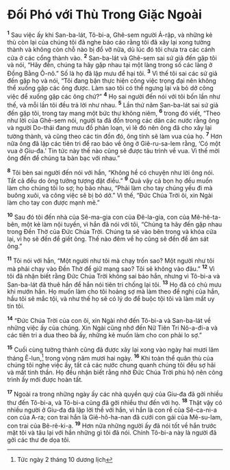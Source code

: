 # Đối Phó với Thù Trong Giặc Ngoài
<sup><b>1</b></sup> Sau việc ấy khi San-ba-lát, Tô-bi-a, Ghê-sem người Ả-rập, và những kẻ thù còn lại của chúng tôi đã nghe báo cáo rằng tôi đã xây lại xong tường thành và không còn chỗ nào bị đổ vỡ nữa, dù lúc đó tôi chưa tra các cánh cửa ở các cổng thành vào. <sup><b>2</b></sup> San-ba-lát và Ghê-sem sai sứ giả đến gặp tôi và nói, “Hãy đến, chúng ta hãy gặp nhau tại một làng trong số các làng ở Đồng Bằng Ô-nô.” Số là họ đã lập mưu để hại tôi. <sup><b>3</b></sup> Vì thế tôi sai các sứ giả đến gặp họ và nói, “Tôi đang bận thực hiện công việc trọng đại nên không thể xuống gặp các ông được. Làm sao tôi có thể ngưng lại và bỏ dở công việc để xuống gặp các ông chứ?” <sup><b>4</b></sup> Họ sai người đến nói với tôi bốn lần như thế, và mỗi lần tôi đều trả lời như nhau. <sup><b>5</b></sup> Lần thứ năm San-ba-lát sai sứ giả đến gặp tôi, trong tay mang một bức thư không niêm, <sup><b>6</b></sup> trong đó viết, “Theo như lời của Ghê-sem nói, người ta đã đồn trong các dân các nước rằng ông và người Do-thái đang mưu đồ phản loạn, vì lẽ đó nên ông đã cho xây lại tường thành, và cũng theo các tin đồn đó, ông tính sẽ làm vua của họ. <sup><b>7</b></sup> Hơn nữa ông đã lập các tiên tri để rao báo về ông ở Giê-ru-sa-lem rằng, ‘Có một vua ở Giu-đa.’ Tin tức này thế nào cũng sẽ được tâu trình về vua. Vì thế mời ông đến để chúng ta bàn bạc với nhau.”

<sup><b>8</b></sup> Tôi bèn sai người đến nói với hắn, “Không hề có chuyện như lời ông nói. Tất cả đều do ông tưởng tượng đặt điều.” <sup><b>9</b></sup> Quả vậy cả bọn họ đều muốn làm cho chúng tôi lo sợ; họ bảo nhau, “Phải làm cho tay chúng yếu đi mà buông xuôi, và công việc sẽ bị bỏ dở.” Vì thế, “Đức Chúa Trời ôi, xin Ngài làm cho tay con được mạnh mẽ.”

<sup><b>10</b></sup> Sau đó tôi đến nhà của Sê-ma-gia con của Đê-la-gia, con của Mê-hê-ta-bên, một kẻ làm nội tuyến, vì hắn đã nói với tôi, “Chúng ta hãy đến gặp nhau trong Đền Thờ của Đức Chúa Trời. Chúng ta sẽ vào bên trong và khóa cửa lại, vì họ sẽ đến để giết ông. Thế nào đêm về họ cũng sẽ đến để ám sát ông.”

<sup><b>11</b></sup> Tôi nói với hắn, “Một người như tôi mà chạy trốn sao? Một người như tôi mà phải chạy vào Đền Thờ để giữ mạng sao? Tôi sẽ không vào đâu.” <sup><b>12</b></sup> Vì tôi đã nhận biết rằng Đức Chúa Trời không sai bảo hắn, nhưng vì Tô-bi-a và San-ba-lát đã thuê hắn để hắn nói tiên tri chống lại tôi. <sup><b>13</b></sup> Họ đã có chủ mưu khi mướn hắn. Họ muốn làm cho tôi hoảng sợ mà làm theo đề nghị của hắn, hầu tôi sẽ mắc tội, và như thế họ sẽ có lý do để buộc tội tôi và làm mất uy tín tôi.

<sup><b>14</b></sup> “Đức Chúa Trời của con ôi, xin Ngài nhớ đến Tô-bi-a và San-ba-lát về những việc ấy của chúng. Xin Ngài cũng nhớ đến Nữ Tiên Tri Nô-a-đi-a và các tiên tri a dua theo bà ấy, những kẻ muốn làm cho con phải lo sợ.”

<sup><b>15</b></sup> Cuối cùng tường thành cũng đã được xây lại xong vào ngày hai mươi lăm tháng Ê-lun,[^1-9cb3a5b5-676f-4112-bc90-90d50ffcf13b] trong vòng năm mươi hai ngày. <sup><b>16</b></sup> Khi toàn thể quân thù của chúng tôi nghe việc ấy, tất cả các nước chung quanh chúng tôi đều sợ hãi và mất tinh thần. Họ đều nhận biết rằng nhờ Đức Chúa Trời phù hộ nên công trình ấy mới được hoàn tất.

<sup><b>17</b></sup> Ngoài ra trong những ngày ấy các nhà quyền quý của Giu-đa đã gởi nhiều thư đến Tô-bi-a, và Tô-bi-a cũng đã gởi nhiều thư đến với họ. <sup><b>18</b></sup> Thật vậy có nhiều người ở Giu-đa đã lập lời thề với hắn, vì hắn là con rể của Sê-ca-ni-a con của A-ra; con trai hắn là Giê-hô-ha-nan đã cưới con gái của Mê-su-lam, con trai của Bê-rê-ki-a. <sup><b>19</b></sup> Hơn nữa những người ấy đã nói tốt về hắn trước mặt tôi và tâu lại với hắn những gì tôi đã nói. Chính Tô-bi-a này là người đã gởi các thư đe dọa tôi.

[^1-9cb3a5b5-676f-4112-bc90-90d50ffcf13b]: Tức ngày 2 tháng 10 dương lịch
